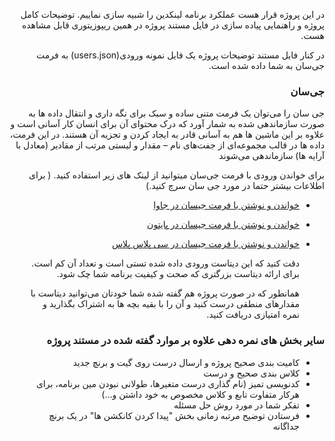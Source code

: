
<div dir="rtl" align='right'>

  در این پروژه قرار هست عملکرد برنامه لینکدین را شبیه سازی نماییم.
  توضیحات کامل پروژه و راهنمایی پیاده سازی در فایل مستند پروژه در همین ریپوزیتوری قابل مشاهده هست.

در کنار فایل مستند توضیحات پروژه یک فایل نمونه ورودی(users.json) به فرمت جی‌سان به شما داده شده است.

### جی‌سان
جی سان را می‌توان یک فرمت متنی ساده و سبک برای نگه داری و انتقال داده ها به صورت سازماندهی شده به شمار آورد که درک محتوای آن برای انسان کار آسانی است و علاوه بر این ماشین ها هم به آسانی قادر به ایجاد کردن و تجزیه آن هستند. در این فرمت، داده ها در قالب مجموعه‌ای از جفت‌های نام – مقدار و لیستی مرتب از مقادیر (معادل با آرایه ها) سازماندهی می‌شوند  
  
برای خواندن ورودی با فرمت جی‌سان میتوانید از لینک های زیر استفاده کنید. ( برای اطلاعات بیشتر حتما در مورد جی سان سرچ کنید.)

+ [خواندن و نوشتن با فرمت جیسان در جاوا ](https://www.baeldung.com/jackson-object-mapper-tutorial)
+ [خواندن و نوشتن با فرمت جیسان در پایتون ](https://www.geeksforgeeks.org/read-json-file-using-python/)
+ [خواندن و نوشتن با فرمت جیسان در سی پلاس پلاس ](https://linuxhint.com/parse-json-data-cpp/)

  دقت کنید که این دیتاست ورودی داده شده تستی است و تعداد آن کم است. برای ارائه دیتاست بزرگتری که صحت و کیفیت برنامه شما چک شود.
  
  همانطور که در صورت پروژه هم گفته شده شما خودتان می‌توانید دیتاست با مقدارهای منطقی درست کنید و آن را با بقیه بچه ها به اشتراک بگذارید و نمره امتیازی دریافت کنید.

 ### سایر بخش های نمره دهی علاوه بر موارد گفته شده در مستند پروژه
+ کامیت بندی صحیح پروژه و ارسال درست روی گیت و برنچ جدید
+ کلاس بندی صحیح و درست
+ کدنویسی تمیز (نام گذاری درست متغیرها، طولانی نبودن مین برنامه، برای هرکار متفاوت تابع و کلاس مخصوص به خود داشتن و...)
+ تفکر شما در مورد روش حل مسئله
+ فرستادن توضیح مرتبه زمانی بخش  "پیدا کردن کانکشن ‌ها" در یک برنچ جداگانه



</div>
